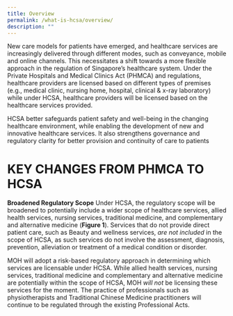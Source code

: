 ```yaml
---
title: Overview
permalink: /what-is-hcsa/overview/
description: ""
---
```

New care models for patients have emerged, and healthcare services are increasingly delivered through different modes, such as conveyance, mobile and online channels. This necessitates a shift towards a more flexible approach in the regulation of Singapore’s healthcare system. Under the Private Hospitals and Medical Clinics Act (PHMCA) and regulations, healthcare providers are licensed based on different types of premises (e.g., medical clinic, nursing home, hospital, clinical & x-ray laboratory) while under HCSA, healthcare providers will be licensed based on the healthcare services provided.

HCSA better safeguards patient safety and well-being in the changing healthcare environment, while enabling the development of new and innovative healthcare services. It also strengthens governance and regulatory clarity for better provision and continuity of care to patients


# KEY CHANGES FROM PHMCA TO HCSA

**Broadened Regulatory Scope**
Under HCSA, the regulatory scope will be broadened to potentially include a wider scope of healthcare services, allied health services, nursing services, traditional medicine, and complementary and alternative medicine (**Figure 1**). Services that do not provide direct patient care, such as Beauty and wellness services, _are not included_ in the scope of HCSA, as such services do not involve the assessment, diagnosis, prevention, alleviation or treatment of a medical condition or disorder.

MOH will adopt a risk-based regulatory approach in determining which services are licensable under HCSA. While allied health services, nursing services, traditional medicine and complementary and alternative medicine are potentially within the scope of HCSA, MOH _will not_ be licensing these services for the moment. The practice of professionals such as physiotherapists and Traditional Chinese Medicine practitioners will continue to be regulated through the existing Professional Acts.


